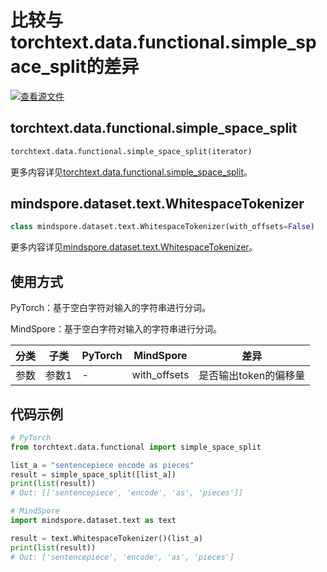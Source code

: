 # 比较与torchtext.data.functional.simple_space_split的差异

[![查看源文件](https://mindspore-website.obs.cn-north-4.myhuaweicloud.com/website-images/r2.1/resource/_static/logo_source.png)](https://gitee.com/mindspore/docs/blob/r2.1/docs/mindspore/source_zh_cn/note/api_mapping/pytorch_diff/WhitespaceTokenizer.md)

## torchtext.data.functional.simple_space_split

```python
torchtext.data.functional.simple_space_split(iterator)
```

更多内容详见[torchtext.data.functional.simple_space_split](https://pytorch.org/text/0.9.0/data_functional.html#load-sp-model)。

## mindspore.dataset.text.WhitespaceTokenizer

```python
class mindspore.dataset.text.WhitespaceTokenizer(with_offsets=False)
```

更多内容详见[mindspore.dataset.text.WhitespaceTokenizer](https://www.mindspore.cn/docs/zh-CN/r2.1/api_python/dataset_text/mindspore.dataset.text.WhitespaceTokenizer.html#mindspore.dataset.text.WhitespaceTokenizer)。

## 使用方式

PyTorch：基于空白字符对输入的字符串进行分词。

MindSpore：基于空白字符对输入的字符串进行分词。

| 分类 | 子类 |PyTorch | MindSpore | 差异 |
| --- | ---   | ---   | ---        |---  |
|参数 | 参数1 | -    | with_offsets     | 是否输出token的偏移量 |

## 代码示例

```python
# PyTorch
from torchtext.data.functional import simple_space_split

list_a = "sentencepiece encode as pieces"
result = simple_space_split([list_a])
print(list(result))
# Out: [['sentencepiece', 'encode', 'as', 'pieces']]

# MindSpore
import mindspore.dataset.text as text

result = text.WhitespaceTokenizer()(list_a)
print(list(result))
# Out: ['sentencepiece', 'encode', 'as', 'pieces']
```
